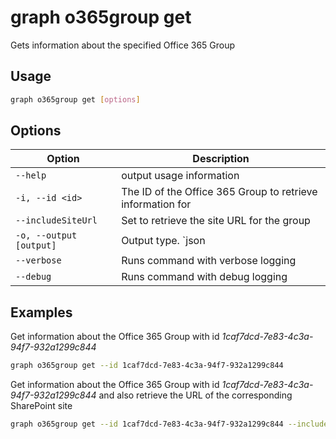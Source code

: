 # graph o365group get

Gets information about the specified Office 365 Group

## Usage

```sh
graph o365group get [options]
```

## Options

Option|Description
------|-----------
`--help`|output usage information
`-i, --id <id>`|The ID of the Office 365 Group to retrieve information for
`--includeSiteUrl`|Set to retrieve the site URL for the group
`-o, --output [output]`|Output type. `json|text`. Default `text`
`--verbose`|Runs command with verbose logging
`--debug`|Runs command with debug logging

## Examples

Get information about the Office 365 Group with id _1caf7dcd-7e83-4c3a-94f7-932a1299c844_

```sh
graph o365group get --id 1caf7dcd-7e83-4c3a-94f7-932a1299c844
```

Get information about the Office 365 Group with id _1caf7dcd-7e83-4c3a-94f7-932a1299c844_ and also retrieve the URL of the corresponding SharePoint site

```sh
graph o365group get --id 1caf7dcd-7e83-4c3a-94f7-932a1299c844 --includeSiteUrl
```